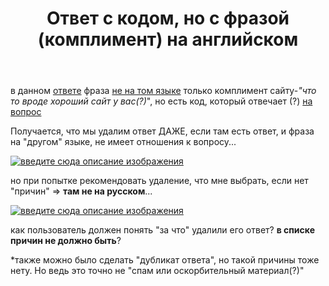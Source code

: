 ﻿---
title: "Ответ с кодом, но с фразой (комплимент) на английском"
se.owner.user_id: 264178
se.owner.display_name: "Dev18"
se.owner.link: "https://ru.meta.stackoverflow.com/users/264178/dev18"
se.link: "https://ru.meta.stackoverflow.com/questions/14402/%d0%9e%d1%82%d0%b2%d0%b5%d1%82-%d1%81-%d0%ba%d0%be%d0%b4%d0%be%d0%bc-%d0%bd%d0%be-%d1%81-%d1%84%d1%80%d0%b0%d0%b7%d0%be%d0%b9-%d0%ba%d0%be%d0%bc%d0%bf%d0%bb%d0%b8%d0%bc%d0%b5%d0%bd%d1%82-%d0%bd%d0%b0-%d0%b0%d0%bd%d0%b3%d0%bb%d0%b8%d0%b9%d1%81%d0%ba%d0%be%d0%bc"
se.question_id: 14402
se.post_type: question
---
<p>в данном <a href="https://ru.stackoverflow.com/review/low-quality-posts/944685">ответе</a> фраза <a href="https://ru.stackoverflow.com/help/review-low-quality">не на том языке</a> только комплимент сайту-<em>&quot;что то вроде хороший сайт у вас(?)</em>&quot;, но есть код, который отвечает (?) <a href="https://ru.stackoverflow.com/q/78491/264178">на вопрос</a></p>
<p>Получается, что мы удалим ответ ДАЖЕ, если там есть ответ, и фраза на &quot;другом&quot; языке, не имеет отношения к вопросу...</p>
<p><a href="https://i.sstatic.net/vD5Bnho7.png" rel="nofollow noreferrer"><img src="https://i.sstatic.net/vD5Bnho7.png" alt="введите сюда описание изображения" /></a></p>
<p>но при попытке рекомендовать удаление, что мне выбрать, если нет &quot;причин&quot; =&gt; <strong>там не на русском</strong>...</p>
<p><a href="https://i.sstatic.net/ILXkzvWk.png" rel="nofollow noreferrer"><img src="https://i.sstatic.net/ILXkzvWk.png" alt="введите сюда описание изображения" /></a></p>
<p>как пользователь должен понять &quot;за что&quot; удалили его ответ? <strong>в списке причин не должно быть</strong>?</p>
<p>*также можно было сделать &quot;дубликат ответа&quot;, но такой причины тоже нету. Но ведь это точно не &quot;спам или оскорбительный материал(?)&quot;</p>
